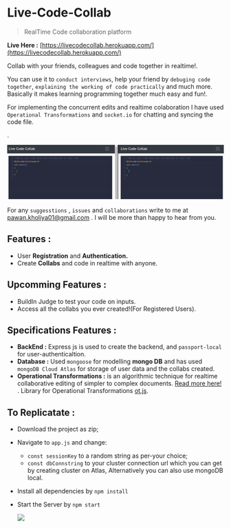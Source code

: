 # Live-Code-Collab
>RealTime Code collaboration platform 

**Live Here :**  [https://livecodecollab.herokuapp.com/](https://livecodecollab.herokuapp.com/)

Collab with your friends, colleagues and code together in realtime!. 

You can use it to `conduct interviews`, help your friend by `debuging code together`, `explaining the working of code practically` and much more. Basically it makes learning programming together much easy and fun!.

For implementing the concurrent edits and realtime colaboration I have used `Operational Transformations` and `socket.io` for chatting and syncing the code file. 

.

![](result2.gif)

For any `suggesstions` , `issues` and `collaborations` write to me at [pawan.kholiya01@gmail.com](mailto:pawan.kholiya01@gmail.com) . I will be more than happy to hear from you.
## Features :
  - User **Registration** and **Authentication.**
  - Create **Collabs** and code in realtime with anyone.


## Upcomming Features :
  - BuildIn Judge to test your code on inputs. 
  - Access all the collabs you ever created!(For Registered Users). 
  


## Specifications Features :

  - **BackEnd  :** Express js is used to create the backend, and `passport-local` for user-authenticaltion.
  - **Database :** Used `mongoose` for modelling **mongo DB** and has used `mongoDB Cloud Atlas` for storage of user data and the collabs created.
  - **Operational Transformations :** is an algorithmic technique for realtime collaborative editing of simpler to complex documents. [Read more here!](http://operational-transformation.github.io/) . Library for Operational Transformations [ot.js](https://github.com/Operational-Transformation/ot.js/).
  
 ## To Replicatate :
 
  - Download the project as zip;
  - Navigate to `app.js` and change:
    - `const sessionKey` to a random string as per-your choice;
    - `const dbConnstring` to your cluster connection url which you can get by creating cluster on Atlas, Alternatively you can also use mongoDB local.
  - Install all dependencies by
    ``` npm install ```
  - Start the Server by
    ``` npm start ```
    
    ![](https://komarev.com/ghpvc/?username=pawankholiya01&color=blue)
  
